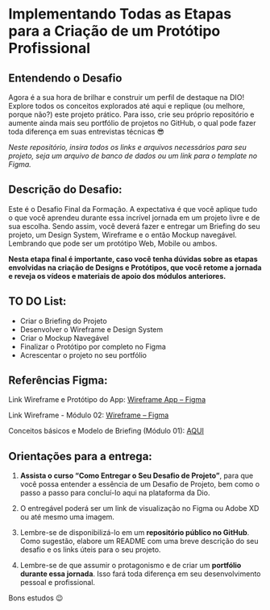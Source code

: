 # Implementando Todas as Etapas para a Criação de um Protótipo Profissional

## Entendendo o Desafio
Agora é a sua hora de brilhar e construir um perfil de destaque na DIO! Explore todos os conceitos explorados até aqui e replique (ou melhore, porque não?) este projeto prático. Para isso, crie seu próprio repositório e aumente ainda mais seu portfólio de projetos no GitHub, o qual pode fazer toda diferença em suas entrevistas técnicas 😎

*Neste repositório, insira todos os links e arquivos necessários para seu projeto, seja um arquivo de banco de dados ou um link para o template no Figma.*

## Descrição do Desafio: 
Este é o Desafio Final da Formação. A expectativa é que você aplique tudo o que você aprendeu durante essa incrível jornada em um projeto livre e de sua escolha. Sendo assim, você deverá fazer e entregar um Briefing do seu projeto, um Design System, Wireframe e o então Mockup navegável. Lembrando que pode ser um protótipo Web, Mobile ou ambos.

**Nesta etapa final é importante, caso você tenha dúvidas sobre as etapas envolvidas na criação de Designs e Protótipos, que você retome a jornada e reveja os vídeos e materiais de apoio dos módulos anteriores.**

## TO DO List: 
- Criar o Briefing do Projeto
- Desenvolver o Wireframe e Design System  
- Criar o Mockup Navegável 
- Finalizar o Protótipo por completo no Figma 
- Acrescentar o projeto no seu portfólio

## Referências Figma: 
Link Wireframe e Protótipo do App: [Wireframe App – Figma](https://www.figma.com/file/X3OLswtd7POujm82zhb3Wp/Wireframe-App) 

Link Wireframe - Módulo 02: [Wireframe – Figma](https://www.figma.com/file/koZ6BT6AsMLXtkRMUQJp97/Wireframe?node-id=0%3A1)

Conceitos básicos e Modelo de Briefing (Módulo 01): [AQUI](https://academiapme-my.sharepoint.com/:f:/g/personal/nubia_dio_me/EjBSqLWSKRdLn1mPbYZpSgcB34W_eoSCTpZ9HmhIvte6lg?e=la0kgV)

## Orientações para a entrega: 
1. **Assista o curso “Como Entregar o Seu Desafio de Projeto”**, para que você possa entender a essência de um Desafio de Projeto, bem como o passo a passo para concluí-lo aqui na plataforma da Dio. 

2. O entregável poderá ser um link de visualização no Figma ou Adobe XD ou até mesmo uma imagem. 

3. Lembre-se de disponibilizá-lo em um **repositório público no GitHub**. Como sugestão, elabore um README com uma breve descrição do seu desafio e os links úteis para o seu projeto. 

4. Lembre-se de que assumir o protagonismo e de criar um **portfólio durante essa jornada**. Isso fará toda diferença em seu desenvolvimento pessoal e profissional.  

Bons estudos 😉

